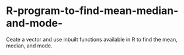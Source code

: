 # R-program-to-find-mean-median-and-mode-
Ceate a vector and use inbuilt functions available in R to find the mean, median, and mode.

